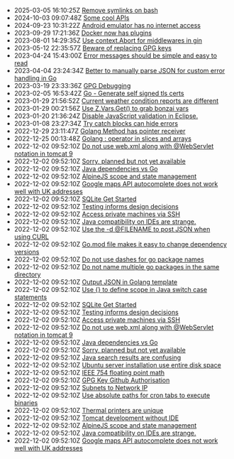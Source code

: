 * 2025-03-05 16:10:25Z [Remove symlinks on bash](../42)
* 2024-10-03 09:07:48Z [Some cool APIs](../41)
* 2024-09-23 10:31:22Z [Android emulator has no internet access](../40)
* 2023-09-29 17:21:36Z [Docker now has plugins](../37)
* 2023-08-01 14:29:35Z [Use context.Abort for middlewares in gin](../35)
* 2023-05-12 22:35:57Z [Beware of replacing GPG keys](../33)
* 2023-04-24 15:43:00Z [Error messages should be simple and easy to read](../32)
* 2023-04-04 23:24:34Z [Better to manually parse JSON for custom error handling in Go](../31)
* 2023-03-19 23:33:36Z [GPG Debugging](../30)
* 2023-02-05 16:53:42Z [Go - Generate self signed tls certs](../29)
* 2023-01-29 21:56:52Z [Current weather condition reports are different](../28)
* 2023-01-29 00:21:56Z [Use Z.Vars.Get() to grab bonzai vars](../27)
* 2023-01-20 21:36:24Z [Disable JavaScript validation in Eclipse.](../26)
* 2023-01-08 23:27:34Z [Try catch blocks can hide errors](../25)
* 2022-12-29 23:11:47Z [Golang Method has pointer receiver](../24)
* 2022-12-25 00:13:48Z [Golang : operator in slices and arrays](../23)
* 2022-12-02 09:52:10Z [Do not use web.xml along with @WebServlet notation in tomcat 9](../20)
* 2022-12-02 09:52:10Z [Sorry, planned but not yet available](../0)
* 2022-12-02 09:52:10Z [Java dependencies vs Go](../11)
* 2022-12-02 09:52:10Z [AlpineJS scope and state management](../3)
* 2022-12-02 09:52:10Z [Google maps API autocomplete does not work well with UK addresses](../9)
* 2022-12-02 09:52:10Z [SQLite Get Started](../16)
* 2022-12-02 09:52:10Z [Testing informs design decisions](../18)
* 2022-12-02 09:52:10Z [Access private machines via SSH](../2)
* 2022-12-02 09:52:10Z [Java compatibility on IDEs are strange.](../12)
* 2022-12-02 09:52:10Z [Use the -d @FILENAME to post JSON when using CURL](../4)
* 2022-12-02 09:52:10Z [Go.mod file makes it easy to change dependency versions](../5)
* 2022-12-02 09:52:10Z [Do not use dashes for go package names](../6)
* 2022-12-02 09:52:10Z [Do not name multiple go packages in the same directory](../7)
* 2022-12-02 09:52:10Z [Output JSON in Golang template](../8)
* 2022-12-02 09:52:10Z [Use {} to define scope in Java switch case statements](../14)
* 2022-12-02 09:52:10Z [SQLite Get Started](../16)
* 2022-12-02 09:52:10Z [Testing informs design decisions](../18)
* 2022-12-02 09:52:10Z [Access private machines via SSH](../2)
* 2022-12-02 09:52:10Z [Do not use web.xml along with @WebServlet notation in tomcat 9](../20)
* 2022-12-02 09:52:10Z [Java dependencies vs Go](../11)
* 2022-12-02 09:52:10Z [Sorry, planned but not yet available](../0)
* 2022-12-02 09:52:10Z [Java search results are confusing](../13)
* 2022-12-02 09:52:10Z [Ubuntu server installation use entire disk space](../22)
* 2022-12-02 09:52:10Z [IEEE 754 floating point math](../15)
* 2022-12-02 09:52:10Z [GPG Key Github Authorisation](../10)
* 2022-12-02 09:52:10Z [Subnets to Network IP](../17)
* 2022-12-02 09:52:10Z [Use absolute paths for cron tabs to execute binaries](../1)
* 2022-12-02 09:52:10Z [Thermal printers are unique](../19)
* 2022-12-02 09:52:10Z [Tomcat development without IDE](../21)
* 2022-12-02 09:52:10Z [AlpineJS scope and state management](../3)
* 2022-12-02 09:52:10Z [Java compatibility on IDEs are strange.](../12)
* 2022-12-02 09:52:10Z [Google maps API autocomplete does not work well with UK addresses](../9)
